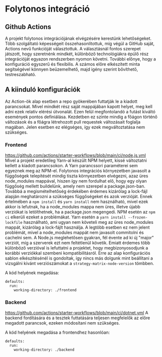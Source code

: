 # Folytonos integráció 

## Github Actions
A projekt folytonos integrációjának elvégzésére kerestünk lehetőségeket. Több szolgáltató képességeit összehasonlítottuk, míg végül a GitHub saját, Actions nevű funkcióját választottuk. A választásnál fontos szerepet játszott, hogy szeretnénk mindkét, különböző technológiákra épülő rész integrációját egyazon rendszerben nyomon követni. További előnye, hogy a konfiguráció egyszerű és flexibilis. A számos előre elkészített minta segítségével könnyen beüzemelhető, majd igény szerint bővíthető, testreszabható.

## A kiinduló konfigurációk
Az Action-ök alap esetben a repo gyökerében futtatják le a kiadott parancsokat. Mivel mindkét rész saját mappájában kapott helyet, meg kell adni ezek relatív elérési útvonalát. 
Ezen felül megfontolandó a futást kiváltó események pontos definiálása. Kezdetben ez szinte mindig a főágon történő változások és a főágra létrehozott pull requestek változásait foglalja magában. Jelen esetben ez elégséges, így ezek megváltoztatása nem szükséges.

### Frontend
https://github.com/actions/starter-workflows/blob/main/ci/node.js.yml
Mivel a projekt eredetileg Yarn-al készült NPM helyett, kissé változtatni kellett a kiadott parancsokon. A Yarn parancssori paraméterei sem egyeznek meg az NPM-el. 
Folytonos integrációs környezetben javasolt a függőségek telepítését mindig tiszta környezetben elvégezni, azaz üres node_modules mappával, hiszen így nem fordulhat elő, hogy egy olyan függőség mellett buildelünk, amely nem szerepel a package.json-ban. Továbbá a megismételhetőség érdekében érdemes kizárólag a lock-fájl alapján meghatározni a szükséges függőségeket és azok verzióját. 
Ennek értelmében a `npm install` és `yarn install` nem használható, mivel ezek akkor is lefutnak, ha a node_modules mappa nem üres, illetve újabb verziókat is letölthetnek, ha a package.json megengedi. NPM esetén az `npm ci` elkerüli ezeket a problémákat. Yarn esetén a `yarn install --frozen-lockfile` használható, ami ugyan nem követeli meg az üres node_modules mappát, kizárólag a lock-fájlt használja. A legtöbb esetben ez nem jelent problémát, mivel a node_modules mappát nem javasolt commitolni és cachelni sem.
A Node.js meglehetősen gyakran, fél évente ad ki új "major" verziót, míg a szerverek ezt nem feltétlenül követik. Emiatt érdemes több különböző verzióval is lefuttatni a projektet, hogy megbizonyosodjunk a korábbi verziókkal szembeni kompatibilitásról. Erre az alap konfigurációs sablon elkészítésénél is gondoltak, így nincs más dolgunk mint beállítani a vizsgálni kívánt verziószámokat a `strategy-matrix-node-version` tömbben.

A kód helyének megadása:
```
defaults:
  run:
    working-directory: ./frontend
```
### Backend
https://github.com/actions/starter-workflows/blob/main/ci/dotnet.yml
A backend fordítására és a tesztek futtatására teljesen megfelelők az előre megadott parancsok, ezeken módosítani nem szükséges.

A kód helyének megadása a frontendhez hasonlóan:
```
defaults:
  run:
    working-directory: ./backend
```
